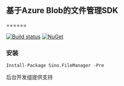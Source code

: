 ## 基于Azure Blob的文件管理SDK
======

[![Build status](https://ci.appveyor.com/api/projects/status/fu71vlj9n9bixadg/branch/dev?svg=true)](https://ci.appveyor.com/project/vip56/sino-filemanager)
[![NuGet](https://img.shields.io/nuget/v/Nuget.Core.svg?style=plastic)](https://www.nuget.org/packages/Sino.FileManager)

### 安装
```
Install-Package Sino.FileManager -Pre
```
后台开发组提供支持
